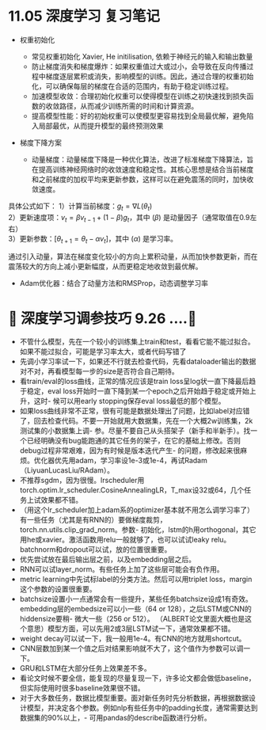 # 11.05 深度学习 复习笔记
- 权重初始化
  - 常见权重初始化 Xavier, He initilisation, 依赖于神经元的输入和输出数量
  - 防止梯度消失和梯度爆炸：如果权重值过大或过小，会导致在反向传播过程中梯度逐层累积或消失，影响模型的训练。因此，通过合理的权重初始化，可以确保每层的梯度在合适的范围内，有助于稳定训练过程。 
  - 加速模型收敛：合理初始化权重可以使得模型在训练之初快速找到损失函数的收敛路径，从而减少训练所需的时间和计算资源。
  - 提高模型性能：好的初始权重可以使模型更容易找到全局最优解，避免陷入局部最优，从而提升模型的最终预测效果

- 梯度下降方案
  - 动量梯度：动量梯度下降是一种优化算法，改进了标准梯度下降算法，旨在提高训练神经网络时的收敛速度和稳定性。其核心思想是结合当前梯度和之前梯度的加权平均来更新参数，这样可以在避免震荡的同时，加快收敛速度。

具体公式如下： 1）计算当前梯度：$g_t = \nabla L(\theta_t)$  
2）更新速度项：$v_t = \beta v_{t-1} + (1 - \beta) g_t$，其中 $(\beta)$ 是动量因子（通常取值在0.9左右）    
3）更新参数：$[\theta_{t+1} = \theta_t - \alpha v_t]$，其中 $(\alpha)$ 是学习率。

通过引入动量，算法在梯度变化较小的方向上累积动量，从而加快参数更新，而在震荡较大的方向上减小更新幅度，从而更稳定地收敛到最优解。 
  - Adam优化器：结合了动量方法和RMSProp，动态调整学习率

#  🍺 深度学习调参技巧 9.26 ....🍺

- 不管什么模型，先在一个较小的训练集上train和test，看看它能不能过拟合。如果不能过拟合，可能是学习率太大，或者代码写错了  
- 先调小学习率试一下，如果还不行就去检查代码，先看dataloader输出的数据对不对，再看模型每一步的size是否符合自己期待。 
- 看train/eval的loss曲线，正常的情况应该是train loss呈log状一直下降最后趋于稳定，eval loss开始时一直下降到某一个epoch之后开始趋于稳定或开始上升，这时- 候可以用early stopping保存eval loss最低的那个模型。 
- 如果loss曲线非常不正常，很有可能是数据处理出了问题，比如label对应错了，回去检查代码。不要一开始就用大数据集，先在一个大概2w训练集，2k测试集的小数据集上调- 参。尽量不要自己从头搭架子（新手和半新手）。找一个已经明确没有bug能跑通的其它任务的架子，在它的基础上修改。否则debug过程非常艰难，因为有时候是版本迭代产生- 的问题，修改起来很麻烦。优化器优先用adam，学习率设1e-3或1e-4，再试Radam（LiyuanLucasLiu/RAdam）。 
- 不推荐sgdm，因为很慢。lrscheduler用torch.optim.lr_scheduler.CosineAnnealingLR，T_max设32或64，几个任务上试效果都不错。 
- （用这个lr_scheduler加上adam系的optimizer基本就不用怎么调学习率了）有一些任务（尤其是有RNN的）要做梯度裁剪，torch.nn.utils.clip_grad_norm。参数- 初始化，lstm的h用orthogonal，其它用he或xavier。激活函数用relu一般就够了，也可以试试leaky relu。batchnorm和dropout可以试，放的位置很重要。
- 优先尝试放在最后输出层之前，以及embedding层之后。
- RNN可以试layer_norm。有些任务上加了这些层可能会有负作用。
- metric learning中先试标label的分类方法。然后可以用triplet loss，margin这个参数的设置很重要。
- batchsize设置小一点通常会有一些提升，某些任务batchsize设成1有奇效。embedding层的embedsize可以小一些（64 or 128），之后LSTM或CNN的hiddensize要稍- 微大一些（256 or 512）。
（ALBERT论文里面大概也是这个意思）模型方面，可以先用2或3层LSTM试一下，通常效果都不错。 
- weight decay可以试一下，我一般用1e-4。有CNN的地方就用shortcut。
- CNN层数加到某一个值之后对结果影响就不大了，这个值作为参数可以调一下。
- GRU和LSTM在大部分任务上效果差不多。 
- 看论文时候不要全信，能复现的尽量复现一下，许多论文都会做低baseline，但实际使用时很多baseline效果很不错。 
- 对于大多数任务，数据比模型重要。面对新任务时先分析数据，再根据数据设计模型，并决定各个参数。例如nlp有些任务中的padding长度，通常需要达到数据集的90%以上，- 可用pandas的describe函数进行分析。